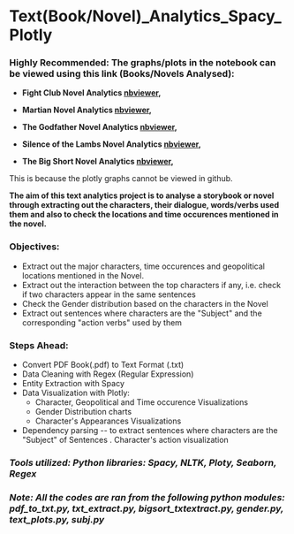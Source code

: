 # Text(Book/Novel)_Analytics_Spacy_Plotly

### Highly Recommended: The graphs/plots in the notebook can be viewed using this link (Books/Novels Analysed): 

- **Fight Club Novel Analytics [nbviewer](https://nbviewer.jupyter.org/github/AdeboyeML/Text_Analytics_Spacy_Plotly/blob/054b26e1c0f64fc8f5cb21bc90e113c1fc1ed2ed/FightClub_Novel_Analytics.ipynb),**

- **Martian Novel Analytics [nbviewer](https://nbviewer.jupyter.org/github/AdeboyeML/Text_Analytics_Spacy_Plotly/blob/054b26e1c0f64fc8f5cb21bc90e113c1fc1ed2ed/Martian_Novel_Analytics.ipynb),**

- **The Godfather Novel Analytics [nbviewer](https://nbviewer.jupyter.org/github/AdeboyeML/Text_Analytics_Spacy_Plotly/blob/5fc5f3ad8d3ec80d4ac5226e28b60156d5da42ee/The_Godfather_Novel_Analytics.ipynb),**

- **Silence of the Lambs Novel Analytics [nbviewer](https://nbviewer.jupyter.org/github/AdeboyeML/Text_Analytics_Spacy_Plotly/blob/5fc5f3ad8d3ec80d4ac5226e28b60156d5da42ee/Silence%20of%20the%20Lambs_Novel_Analytics.ipynb),**

- **The Big Short Novel Analytics [nbviewer](https://nbviewer.jupyter.org/github/AdeboyeML/Text_Analytics_Spacy_Plotly/blob/5fc5f3ad8d3ec80d4ac5226e28b60156d5da42ee/The_Big%20Short_Novel_Analytics.ipynb),**

This is because the plotly graphs cannot be viewed in github.

**The aim of this text analytics project is to analyse a storybook or novel through extracting out the characters, their dialogue, words/verbs used them and also to check the locations and time occurences mentioned in the novel.**


### Objectives:

- Extract out the major characters, time occurences and geopolitical locations mentioned in the Novel.
- Extract out the interaction between the top characters if any, i.e. check if two characters appear in the same sentences
- Check the Gender distribution based on the characters in the Novel
- Extract out sentences where characters are the "Subject" and the corresponding "action verbs" used by them

### Steps Ahead:
- Convert PDF Book(.pdf) to Text Format (.txt)
- Data Cleaning with Regex (Regular Expression)
- Entity Extraction with Spacy
- Data Visualization with Plotly:
   - Character, Geopolitical and Time occurence Visualizations
   - Gender Distribution charts
   - Character's Appearances Visualizations
- Dependency parsing -- to extract sentences where characters are the "Subject" of Sentences
. Character's action visualization

### ***Tools utilized: Python libraries:  Spacy, NLTK, Ploty, Seaborn, Regex***

### ***Note: All the codes are ran from the following python modules: pdf_to_txt.py, txt_extract.py, bigsort_txtextract.py, gender.py, text_plots.py, subj.py***
​
